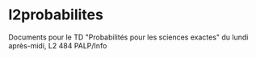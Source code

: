 # l2probabilites
Documents pour le TD "Probabilités pour les sciences exactes" du lundi après-midi, L2 484 PALP/Info

